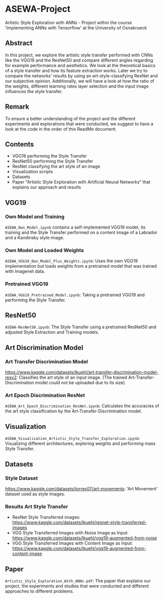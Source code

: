 # ASEWA-Project
Artistic Style Exploration with ANNs - Project within the course 'Implementing ANNs with Tensorflow' at the University of Osnabrueck

## Abstract
In this project, we explore the artistic style transfer performed with CNNs like the VGG19 and the ResNet50 and compare different angles regarding for example performance and aesthetics. We look at the theoretical basics of a style transfer and how its feature extraction works. Later we try to compare the networks' results by using an art-style-classifying ResNet and our subjective opinion. Additionally, we will have a look at how the ratio of the weights, different learning rates layer selection and the input image influences the style transfer.

## Remark
To ensure a better understanding of the project and the different experiments and explorations that were conducted, we suggest to have a look at the code in the order of this ReadMe document. 

## Contents
- VGG19 performing the Style Transfer
- ResNet50 performing the Style Transfer
- ResNet classifying the art style of an image
- Visualization scripts
- Datasets
- Paper "Artistic Style Exploration with Artificial Neural Networks" that explains our approach and results

## VGG19
### Own Model and Training
`ASEWA_Own_Model.ipynb` contains a self-implemented VGG19 model, its training and the Style Transfer performed on a content image of a Labrador and a Kandinsky style image.

### Own Model and Loaded Weights
`ASEWA_VGG19_Own_Model_Plus_Weights.ipynb`: Uses the own VGG19 implementation but loads weights from a pretrained model that was trained with Imagenet data.

### Pretrained VGG19
`ASEWA_VGG19_Pretrained_Model.ipynb`: Taking a pretrained VGG19 and performing the Style Transfer.

## ResNet50
`ASEWA-ResNet50.ipynb`: The Style Transfer using a pretrained ResNet50 and adjusted Style Extraction and Training models.

## Art Discrimination Model
### Art Transfer Discrimination Model
https://www.kaggle.com/datasets/lkuehl/art-transfer-discrimination-model-resv2: Classifies the art style of an input image.
(The trained Art-Transfer-Discrimination model could not be uploaded due to its size)

### Art Epoch Discrimination ResNet
`ASEWA_Art_Epoch_Discrimination_ResNet.ipynb`: Calculates the accuracies of the art style classification by the Art-Transfer-Discrimination model.

## Visualization
`ASEWA_Visualisation_Artistic_Style_Transfer_Exploration.ipynb`: Visualizing different architectures, exploring weights and performing mass Style Transfer.

## Datasets
### Style Dataset
https://www.kaggle.com/datasets/torres07/art-movements: 'Art Movement' dataset used as style images.

### Results Art Style Transfer
- ResNet Style Transferred images: https://www.kaggle.com/datasets/lkuehl/resnet-style-transferred-images
- VGG Style Transferred Images with Noise Image as Input: https://www.kaggle.com/datasets/lkuehl/vgg19-augmented-from-noise
- VGG Style Transferred Images with Content Image as Input: https://www.kaggle.com/datasets/lkuehl/vgg19-augmented-from-content-image

## Paper
`Artistic_Style_Exploration_With_ANNs.pdf`: The paper that explains our project, the experiments and studies that were conducted and different approaches to different problems.
